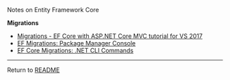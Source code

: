 Notes on Entity Framework Core

**Migrations**
- [Migrations - EF Core with ASP.NET Core MVC tutorial for VS 2017](https://docs.microsoft.com/en-us/aspnet/core/data/ef-mvc/migrations)
- [EF Migrations: Package Manager Console](https://docs.microsoft.com/en-us/ef/core/miscellaneous/cli/powershell)
- [EF Core Migrations: .NET CLI Commands](http://www.bricelam.net/2014/09/14/migrations-on-k.html)

---
Return to [README](../README.md)